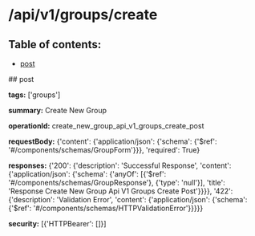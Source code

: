 # /api/v1/groups/create

## Table of contents:
- [post](#post)

<a name="post" />
## post

**tags:** ['groups']

**summary:** Create New Group

**operationId:** create_new_group_api_v1_groups_create_post

**requestBody:** {'content': {'application/json': {'schema': {'$ref': '#/components/schemas/GroupForm'}}}, 'required': True}

**responses:** {'200': {'description': 'Successful Response', 'content': {'application/json': {'schema': {'anyOf': [{'$ref': '#/components/schemas/GroupResponse'}, {'type': 'null'}], 'title': 'Response Create New Group Api V1 Groups Create Post'}}}}, '422': {'description': 'Validation Error', 'content': {'application/json': {'schema': {'$ref': '#/components/schemas/HTTPValidationError'}}}}}

**security:** [{'HTTPBearer': []}]

